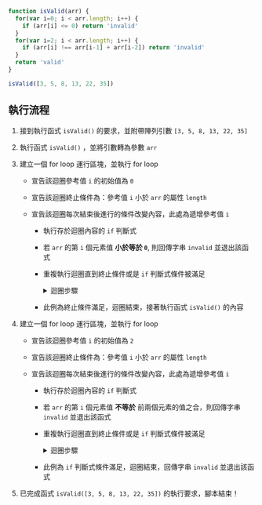 ``` js
function isValid(arr) {
  for(var i=0; i < arr.length; i++) {
    if (arr[i] <= 0) return 'invalid'
  }
  for(var i=2; i < arr.length; i++) {
    if (arr[i] !== arr[i-1] + arr[i-2]) return 'invalid'
  }
  return 'valid'
}

isValid([3, 5, 8, 13, 22, 35])
```

## 執行流程

1. 接到執行函式 `isValid()` 的要求，並附帶陣列引數 `[3, 5, 8, 13, 22, 35]`

2. 執行函式 `isValid()` ，並將引數轉為參數 `arr`

3. 建立一個 for loop 運行區塊，並執行 for loop

    - 宣告該迴圈參考值 `i` 的初始值為 `0`

    - 宣告該迴圈終止條件為：參考值 `i` 小於 `arr` 的屬性 `length`

    - 宣告該迴圈每次結束後進行的條件改變內容，此處為遞增參考值 `i`

      - 執行存於迴圈內容的 `if` 判斷式

      - 若 `arr` 的第 `i` 個元素值 **小於等於 `0`**, 則回傳字串 `invalid` 並退出該函式

      - 重複執行迴圈直到終止條件或是 `if` 判斷式條件被滿足
        
        <details>
        <summary>迴圈步驟</summary>
        <br>
        <blockquote>
        <br>
          1. 此輪 i 值為 0, 進行 if 判斷 arr[i] 不為 0, i 小於 arr.length, i 值遞增，進入下一輪迴圈 <br><br>
          2. 此輪 i 值為 1, 進行 if 判斷 arr[i] 不為 0, i 小於 arr.length, i 值遞增，進入下一輪迴圈 <br><br>
          3. 此輪 i 值為 2, 進行 if 判斷 arr[i] 不為 0, i 小於 arr.length, i 值遞增，進入下一輪迴圈 <br><br>
          4. 此輪 i 值為 3, 進行 if 判斷 arr[i] 不為 0, i 小於 arr.length, i 值遞增，進入下一輪迴圈 <br><br>
          5. 此輪 i 值為 4, 進行 if 判斷 arr[i] 不為 0, i 小於 arr.length, i 值遞增，進入下一輪迴圈 <br><br>
          6. 此輪 i 值為 5, 進行 if 判斷 arr[i] 不為 0, i 不小於 arr.length, 迴圈結束 <br><br>
          
        </blockquote>
        <br>
        </details>
    
      - 此例為終止條件滿足，迴圈結束，接著執行函式 `isValid()` 的內容


4. 建立一個 for loop 運行區塊，並執行 for loop

    - 宣告該迴圈參考值 `i` 的初始值為 `2`

    - 宣告該迴圈終止條件為：參考值 `i` 小於 `arr` 的屬性 `length`

    - 宣告該迴圈每次結束後進行的條件改變內容，此處為遞增參考值 `i`

      - 執行存於迴圈內容的 `if` 判斷式

      - 若 `arr` 的第 `i` 個元素值 **不等於** 前兩個元素的值之合，則回傳字串 `invalid` 並退出該函式

      - 重複執行迴圈直到終止條件或是 `if` 判斷式條件被滿足

        <details>
        <summary>迴圈步驟</summary>
        <br>
        <blockquote>
        <br>
          1. 此輪 i 值為 2, 進行 if 判斷 arr[i] 等於 arr[i-1] + arr[i-2], i 小於 arr.length, i 值遞增，進入下一輪迴圈 <br><br>
          2. 此輪 i 值為 3, 進行 if 判斷 arr[i] 等於 arr[i-1] + arr[i-2], i 小於 arr.length, i 值遞增，進入下一輪迴圈 <br><br>
          3. 此輪 i 值為 4, 進行 if 判斷 arr[i] 不等於 arr[i-1] + arr[i-2] <br><br>
          4. 執行 if 區塊內容，回傳字串 invalid 並中斷迴圈<br><br>
          
        </blockquote>
        <br>
        </details>
    
      - 此例為 `if` 判斷式條件滿足，迴圈結束，回傳字串 `invalid` 並退出該函式

5. 已完成函式 `isValid([3, 5, 8, 13, 22, 35])` 的執行要求，腳本結束！